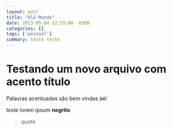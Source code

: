```yaml
---
layout: post 
title: "Olá Mundo"
date: 2013-05-04 12:55:00 -0300
categories: []
tags: ['pessoal']
summary: teste teste
---
```


# Testando um novo arquivo com acento título

Palavras acentuadas são bem vindas áéí

*teste* lorem ipsum **negrito**

> quote